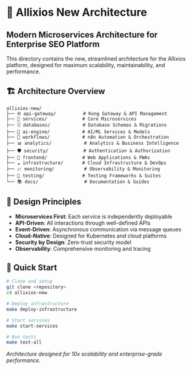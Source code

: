 # 🚀 Allixios New Architecture

## Modern Microservices Architecture for Enterprise SEO Platform

This directory contains the new, streamlined architecture for the Allixios platform, designed for maximum scalability, maintainability, and performance.

## 🏗️ Architecture Overview

```
allixios-new/
├── 🌐 api-gateway/          # Kong Gateway & API Management
├── 🔧 services/             # Core Microservices
├── 🗄️ databases/            # Database Schemas & Migrations
├── 🤖 ai-engine/            # AI/ML Services & Models
├── 🔄 workflows/            # n8n Automation & Orchestration
├── 📊 analytics/            # Analytics & Business Intelligence
├── 🛡️ security/             # Authentication & Authorization
├── 📱 frontend/             # Web Applications & PWAs
├── ☁️ infrastructure/       # Cloud Infrastructure & DevOps
├── 📈 monitoring/           # Observability & Monitoring
├── 🧪 testing/              # Testing Frameworks & Suites
└── 📚 docs/                 # Documentation & Guides
```

## 🎯 Design Principles

- **Microservices First**: Each service is independently deployable
- **API-Driven**: All interactions through well-defined APIs
- **Event-Driven**: Asynchronous communication via message queues
- **Cloud-Native**: Designed for Kubernetes and cloud platforms
- **Security by Design**: Zero-trust security model
- **Observability**: Comprehensive monitoring and tracing

## 🚀 Quick Start

```bash
# Clone and setup
git clone <repository>
cd allixios-new

# Deploy infrastructure
make deploy-infrastructure

# Start services
make start-services

# Run tests
make test-all
```

*Architecture designed for 10x scalability and enterprise-grade performance.*